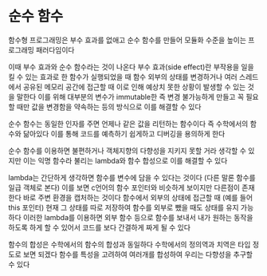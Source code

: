 # 순수 함수

함수형 프로그래밍은 부수 효과를 없애고 순수 함수를 만들어 모듈화 수준을 높이는 프로그래밍 패러다임이다

이때 부수 효과와 순수 함수라는 것이 나온다
부수 효과(side effect)란 부작용을 일을킬 수 있는 효과로 한 함수가 실행되었을 때 함수 외부의 상태를 변경하거나 여러 스레드에서 공유된 메모리 공간에 접근할 때 이로 인해 예상치 못한 상황이 발생할 수 있는 것을 말한다
이를 위해 대부분의 변수가 immutable한 즉 변경 불가능하게 만들고 꼭 필요할 때만 값을 변경함을 약속하는 등의  방식으로 이를 해결할 수 있다

순수 함수는 동일한 인자를 주면 언제나 같은 값을 리턴하는 함수이다 즉 수학에서의 함수와 닮아있다
이를 통해 코드를 예측하기 쉽게하고 디버깅을 용의하게 한다

순수 함수를 이용하면 불편하거나 객체지향의 다향성을 지키지 못할 거라 생각할 수 있지만 이는 익명 함수라 불리는 lambda와 함수 합성으로 이를 해결할 수 있다

lambda는 간단하게 생각하면 함수를 변수에 담을 수 있다는 것이다
(다른 말론 함수를 일급 객체로 본다)
이를 보면 c언어의 함수 포인터와 비슷하게 보이지만 다른점이 존재한다 바로 주변 환경을 캡처하는 것이다
함수에서 외부의 상태에 접근할 때 (예를 들어 this 포인터) 현재 그 상태를 따로 저장하여 함수를 외부로 뺐을 때도 상태를 유지 가능하다
이러한 lambda를 이용하면 외부 함수 등으로 함수를 보내서 내가 원하는 동작을 하도록 하게 할 수 있어서 코드를 보다 간결하게 짜게 될 수 있다

함수의 합성은 수학에서의 함수의 합성과 동일하다 수학에서의 정의역과 치역은 타입 정도로 보면 되겠다
함수를 특성을 고려하여 여러개를 합성하여 우리는 다향성을 추구할 수 있다